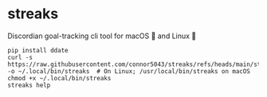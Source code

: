 # streaks
Discordian goal-tracking cli tool for macOS 🍏 and Linux 🐧

```
pip install ddate
curl -s https://raw.githubusercontent.com/connor5043/streaks/refs/heads/main/streaks -o ~/.local/bin/streaks  # On Linux; /usr/local/bin/streaks on macOS
chmod +x ~/.local/bin/streaks
streaks help
```

